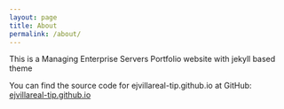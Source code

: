 ```yaml
---
layout: page
title: About
permalink: /about/
---
```


This is a Managing Enterprise Servers Portfolio website with jekyll based theme

You can find the source code for ejvillareal-tip.github.io at GitHub:
[ejvillareal-tip.github.io](https://github.com/ejvillareal-tip/ejvillareal-tip.github.io)
